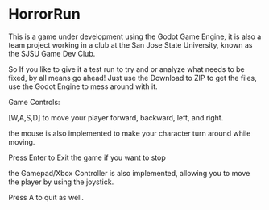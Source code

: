 # HorrorRun

This is a game under development using the Godot Game Engine, it is also a team project working in a club at the San Jose State University, known as the SJSU Game Dev Club.

So If you like to give it a test run to try and or analyze what needs to be fixed, by all means go ahead! Just use the Download to ZIP to get the files, use the Godot Engine to mess around with it.

Game Controls:

[W,A,S,D] to move your player forward, backward, left, and right.

the mouse is also implemented to make your character turn around while moving.

Press Enter to Exit the game if you want to stop


the Gamepad/Xbox Controller is also implemented, allowing you to move the player by using the joystick.

Press A to quit as well.
